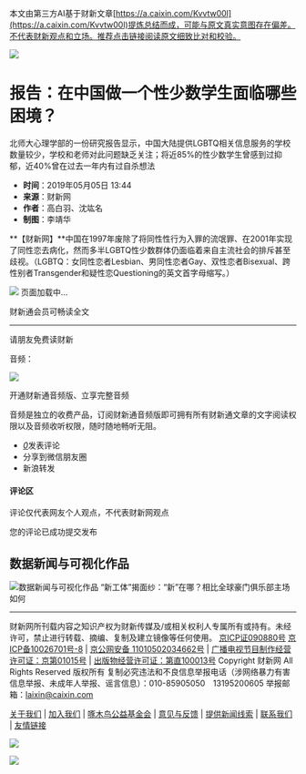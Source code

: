 本文由第三方AI基于财新文章[https://a.caixin.com/Kvvtw00l](https://a.caixin.com/Kvvtw00l)提炼总结而成，可能与原文真实意图存在偏差。不代表财新观点和立场。推荐点击链接阅读原文细致比对和校验。

![](https://file.caixin.com/file/datanews/images/shuzishuo.png)

# 报告：在中国做一个性少数学生面临哪些困境？

北师大心理学部的一份研究报告显示，中国大陆提供LGBTQ相关信息服务的学校数量较少，学校和老师对此问题缺乏关注；将近85%的性少数学生曾感到过抑郁，近40%曾在过去一年内有过自杀想法

-   **时间**：2019年05月05日 13:44   
-   **来源**：财新网   
-   **作者**：高白羽、沈竑名   
-   **制图**：李靖华    

**【财新网】**中国在1997年废除了将同性性行为入罪的流氓罪、在2001年实现了同性恋去病化，然而多半LGBTQ性少数群体仍面临着来自主流社会的排斥甚至歧视。（LGBTQ：女同性恋者Lesbian、男同性恋者Gay、双性恋者Bisexual、跨性别者Transgender和疑性恋Questioning的英文首字母缩写。）

![](//file.caixin.com/file/content/images/loading.gif) 页面加载中...

财新通会员可畅读全文

---

请朋友免费读财新

音频：

![](https://file.caixin.com/pkg/cx-pay-layer/img/x.svg)

开通财新通音频版、立享完整音频

音频是独立的收费产品，订阅财新通音频版即可拥有所有财新通文章的文字阅读权限以及音频收听权限，随时随地畅听无阻。

-   [_0_](#gocomment)发表评论
-   分享到微信朋友圈
-   新浪转发

#### 评论区

评论仅代表网友个人观点，不代表财新网观点

您的评论已成功提交发布

## 数据新闻与可视化作品

![数据新闻与可视化作品](http://datanews.caixin.com/interactive/2023/Beijing-Workers-Stadium/worker-stadium-banner-900x600.jpg) “新工体”揭面纱：“新”在哪？相比全球豪门俱乐部主场如何

---

财新网所刊载内容之知识产权为财新传媒及/或相关权利人专属所有或持有。未经许可，禁止进行转载、摘编、复制及建立镜像等任何使用。 [京ICP证090880号](http://download.caixin.com/upload/icp2015.PDF) [京ICP备10026701号-8](https://beian.miit.gov.cn) | [京公网安备 11010502034662号](http://www.beian.gov.cn/portal/registerSystemInfo?recordcode=11010502034662) | [广播电视节目制作经营许可证：京第01015号](http://download.caixin.com/upload/gdxk2015.pdf) | [出版物经营许可证：第直100013号](http://download.caixin.com/upload/cbw.pdf) Copyright 财新网 All Rights Reserved 版权所有 复制必究违法和不良信息举报电话（涉网络暴力有害信息举报、未成年人举报、谣言信息）：010-85905050　13195200605 举报邮箱：laixin@caixin.com

[关于我们](http://corp.caixin.com/aboutus/) | [加入我们](http://corp.caixin.com/joinus/) | [啄木鸟公益基金会](http://www.woodpeckerfoundation.org/) | [意见与反馈](mailto:service@caixin.com) | [提供新闻线索](http://service.caixin.com/contribute/) | [联系我们](http://corp.caixin.com/contactus/) | [友情链接](http://other.caixin.com/links/)

![](//file.caixin.com/file/content/images/new/logo_bottom.png)

![](https://apollo.caixin.com/count.gif?GUID=938791113&GID30=938791113&TGUID=1731411169442&ENTITY_FROM=null&ENTITY_COUNT=0&cur=https%3A%2F%2Fdatanews.caixin.com%2F2019-05-05%2F101411360.html&title=%E6%8A%A5%E5%91%8A%EF%BC%9A%E5%9C%A8%E4%B8%AD%E5%9B%BD%E5%81%9A%E4%B8%80%E4%B8%AA%E6%80%A7%E5%B0%91%E6%95%B0%E5%AD%A6%E7%94%9F%E9%9D%A2%E4%B8%B4%E5%93%AA%E4%BA%9B%E5%9B%B0%E5%A2%83%EF%BC%9F_%E6%95%B0%E5%AD%97%E8%AF%B4%E9%A2%91%E9%81%93_%E8%B4%A2%E6%96%B0%E7%BD%91&urr=&email=&keyWord=&st=0&daye=17314111694441394076351&pageurl=https%3A%2F%2Fdatanews.caixin.com%2F2019-05-05%2F101411360.html&id=101411360&channel=158&category=100594224%3B100594247%3B101411360&tags=&tagNames=&type=&rootId=&location=%E4%B8%AD%E5%9B%BD&originReferrer=&extNum2=5)